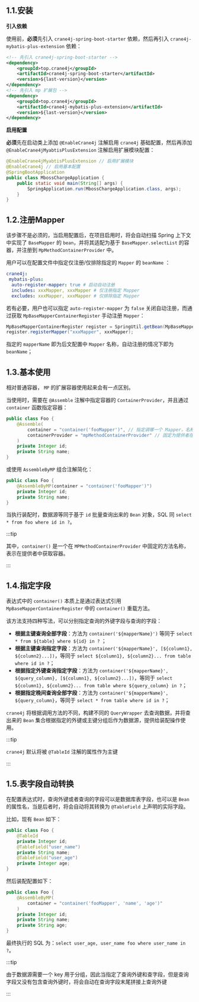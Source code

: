 ## 1.1.安装

**引入依赖**

使用前，**必须**先引入 `crane4j-spring-boot-starter` 依赖，然后再引入 `crane4j-mybatis-plus-extension` 依赖：

~~~xml
<!-- 先引入 crane4j-spring-boot-starter -->
<dependency>
    <groupId>top.crane4j</groupId>
    <artifactId>crane4j-spring-boot-starter</artifactId>
    <version>${last-version}</version>
</dependency>
<!-- 先引入 mp 扩展包 -->
<dependency>
    <groupId>top.crane4j</groupId>
    <artifactId>crane4j-mybatis-plus-extension</artifactId>
    <version>${last-version}</version>
</dependency>
~~~

**启用配置**

**必须**先在启动类上添加 `@EnableCrane4j` 注解启用 `crane4j` 基础配置，然后再添加 `@EnableCrane4jMyabtisPlusExtension` 注解启用扩展模块配置：

~~~java
@EnableCrane4jMyabtisPlusExtension // 启用扩展模块
@EnableCrane4j // 启用基本配置
@SpringBootApplication
public class MbossChargeApplication {
    public static void main(String[] args) {
        SpringApplication.run(MbossChargeApplication.class, args);
    }
}
~~~

## 1.2.注册Mapper

该步骤不是必须的，当启用配置后，在项目启用时，将会自动扫描 Spring 上下文中实现了 `BaseMapper` 的 `bean`，并将其适配为基于 `BaseMapper.selectList` 的容器，并注册到 `MpMethodContainerProvider` 中。

用户可以在配置文件中指定仅注册/仅排除指定的 `Mapper` 的 `beanName` ：

~~~yml
crane4j:
 mybatis-plus:
  auto-register-mapper: true # 启动自动注册
  includes: xxxMapper, xxxMapper # 仅注册指定 Mapper
  excludes: xxxMapper, xxxMapper # 仅排除指定 Mapper
~~~

若有必要，用户也可以指定 `auto-register-mapper` 为 `false` 关闭自动注册，而通过获取 `MpBaseMapperContainerRegister` 手动注册 `Mapper`：

~~~java
MpBaseMapperContainerRegister register = SpringUtil.getBean(MpBaseMapperContainerRegister.class);
register.registerMapper("xxxMapper", xxxMapper);
~~~

指定的 `mapperName` 即为后文配置中 `Mapper` 名称，自动注册的情况下即为 `beanName`；

## 1.3.基本使用

相对普通容器， `MP` 的扩展容器使用起来会有一点区别。

当使用时，需要在 `@Assemble` 注解中指定容器的 `ContainerProvider`，并且通过 `container` 函数指定容器：

~~~java
public class Foo {
    @Assemble(
    	container = "container('fooMapper')", // 指定调哪一个 Mapper，名称为其在 Spring 中的 beanName
        containerProvider = "mpMethodContainerProvider" // 固定为提供者在 Spring 上下文中的 beanName
    )
    private Integer id;
    private String name;
}
~~~

或使用 `AssembleByMP` 组合注解简化：

~~~java
public class Foo {
    @AssembleByMP(container = "container('fooMapper')")
    private Integer id;
    private String name;
}
~~~

当执行装配时，数据源等同于基于 `id` 批量查询出来的 `Bean` 对象，SQL 同 `select * from foo where id in ?`。 

:::tip

其中，`container()` 是一个在 `MPMethodContainerProvider` 中固定的方法名称，表示在提供者中获取容器。

:::

## 1.4.指定字段

表达式中的 `container()` 本质上是通过表达式引用 `MpBaseMapperContainerRegister` 中的 `container()` 重载方法。

该方法支持四种写法，可以分别指定查询的外键字段与查询的字段：

- **根据主键查询全部字段**：方法为 `container('${mapperName}')` 等同于 `select * from ${table} where ${id} in ?` ；
- **根据主键查询指定字段**：方法为 `container('${mapperName}', [${column1}, ${column2}...])`，等同于 `select ${column1}, ${column2}... from table where id in ?`；
- **根据指定外键查询指定字段**：方法为 `container('${mapperName}', ${query_column}, [${column1}, ${column2}...])`，等同于 `select ${column1}, ${column2}... from table where ${query_column} in ?`；
- **根据指定晚间查询全部字段**：方法为 `container('${mapperName}', ${query_column}`，等同于 `select * from table where id in ?`；

`crane4j` 将根据调用方法的不同，构建不同的 `QueryWrapper` 去查询数据，并将查出来的 `Bean` 集合根据指定的外键或主键分组后作为数据源，提供给装配操作使用。

:::tip

`crane4j` 默认将被 `@TableId` 注解的属性作为主键

:::

## 1.5.表字段自动转换

在配置表达式时，查询外键或者查询的字段可以是数据库表字段，也可以是 `Bean` 的属性名，当是后者时，将会自动将其转换为 `@TableField` 上声明的实际字段。

比如，现有 `Bean` 如下：

~~~java
public class Foo {
    @TableId
    private Integer id;
    @TableField("user_name")
    private String name;
    @TableField("user_age")
    private Integer age;
}
~~~

然后装配配置如下：

~~~java
public class Foo {
    @AssembleByMP(
        container = "container('fooMapper', 'name', 'age')"
    )
    private Integer id;
    private String name;
    private String age;
}
~~~

最终执行的 SQL 为：`select user_age, user_name foo where user_name in ?`。

:::tip

由于数据源需要一个 key 用于分组，因此当指定了查询外键和查字段，但是查询字段又没有包含查询外键时，将会自动在查询字段末尾拼接上查询外键

:::
